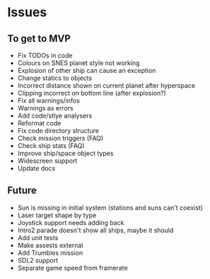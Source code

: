 # Issues

## To get to MVP
- Fix TODOs in code
- Colours on SNES planet style not working
- Explosion of other ship can cause an exception
- Change statics to objects
- Incorrect distance shown on current planet after hyperspace
- Clipping incorrect on bottom line (after explosion?)
- Fix all warnings/infos
- Warnings as errors
- Add code/stlye analysers
- Reformat code
- Fix code directory structure
- Check mission triggers (FAQ)
- Check ship stats (FAQ)
- Improve ship/space object types
- Widescreen support
- Update docs

## Future
- Sun is missing in initial system (stations and suns can't coexist)
- Laser target shape by type
- Joystick support needs adding back
- Intro2 parade doesn't show all ships, maybe it should
- Add unit tests
- Make assests external
- Add Trumbles mission
- SDL2 support
- Separate game speed from framerate
